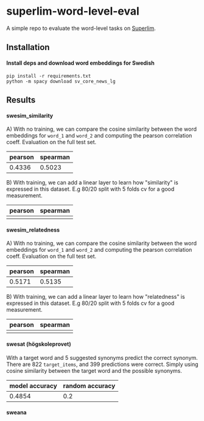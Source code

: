 # superlim-word-level-eval

A simple repo to evaluate the word-level tasks on [Superlim](https://huggingface.co/datasets/AI-Sweden/SuperLim).

## Installation

#### Install deps and download word embeddings for Swedish

```
pip install -r requirements.txt
python -m spacy download sv_core_news_lg
```

## Results

#### swesim_similarity

A) With no training, we can compare the cosine similarity between the word embeddings for `word_1` and `word_2` and
computing the pearson correlation coeff. Evaluation on the full test set.

| pearson    | spearman |
|------------|----------|
| 0.4336     | 0.5023   |

B) With training, we can add a linear layer to learn how "similarity" is expressed in this dataset. E.g 80/20 split
with 5 folds cv for a good measurement.

| pearson | spearman |
|---------|----------|
|         |          |

#### swesim_relatedness

A) With no training, we can compare the cosine similarity between the word embeddings for `word_1` and `word_2` and
computing the pearson correlation coeff. Evaluation on the full test set.

| pearson | spearman |
|---------|----------|
| 0.5171  | 0.5135   |

B) With training, we can add a linear layer to learn how "relatedness" is expressed in this dataset. E.g 80/20 split
with 5 folds cv for a good measurement.

| pearson | spearman |
|---------|----------|
|         |          |

#### swesat (högskoleprovet)

With a target word and 5 suggested synonyms predict the correct synonym. There are 822 `target_items`, and 399
predictions
were correct. Simply using cosine similarity between the target word and the possible synonyms.

| model accuracy | random accuracy|
|----------|--------|
| 0.4854   | 0.2    |

#### sweana
